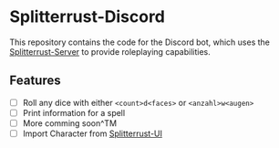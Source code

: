 # Splitterrust-Discord

This repository contains the code for the Discord bot, which uses the
[Splitterrust-Server](https://github.com/splitterrust/server) to
provide roleplaying capabilities.

## Features

- [ ] Roll any dice with either `<count>d<faces>` or `<anzahl>w<augen>`
- [ ] Print information for a spell
- [ ] More comming soon^TM
- [ ] Import Character from
  [Splitterrust-UI](https://github.com/splitterrust/ui)

